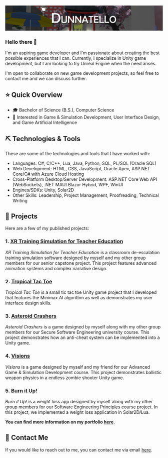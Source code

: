 <p align="center"><img src="Header.png" /></p>

### Hello there 🌊
<p>I'm an aspiring game developer and I'm passionate about creating the best possible experiences that I can. Currently, I specialize in Unity game development, but I am looking to try Unreal Engine when the need arises.</p>

I'm open to collaborate on new game development projects, so feel free to contact me and we can discuss further.

## ⭐ Quick Overview
- 🎓 Bachelor of Science (B.S.), Computer Science
- 🧐 Interested in Game & Simulation Development, User Interface Design, and Game Artificial Intelligence

## ⛏️ Technologies & Tools
These are some of the technologies and tools that I have worked with:
- Languages: C#, C/C++, Lua, Java, Python, SQL, PL/SQL (Oracle SQL)
- Web Development: HTML, CSS, JavaScript, Oracle Apex, ASP.NET Core/C# with Azure Cloud Hosting
- Cross-Platform Desktop/Server Development: ASP.NET Core Web API (WebSockets), .NET MAUI Blazor Hybrid, WPF, WinUI
- Engines/SDKs: Unity, Solar2D
- Other Skills: Leadership, Project Management, Proofreading, Technical Writing

## 🚀 Projects
<p>Here are a few of my published projects:</p>

### 1. [XR Training Simulation for Teacher Education](https://dunnatello.com/Projects/XRSimulation)
<p><i>XR Training Simulation for Teacher Education</i> is a classroom de-escalation training simulation software designed by myself and my other group members for our senior capstone project. This project features advanced animation systems and complex narrative design.</p>

### 2. [Tropical Tac Toe](https://github.com/Dunnatello/TropicalTacToe)
<p><i>Tropical Tac Toe</i> is a small tic tac toe Unity game project that I developed that features the Minimax AI algorithm as well as demonstrates my user interface design skills.</p>

### 3. [Asteroid Crashers](https://github.com/Dunnatello/AsteroidCrashers/)
<p><i>Asteroid Crashers</i> is a game designed by myself along with my other group members for our Secure Software Engineering university course. This project demonstrates how an anti-cheat system can be implemented into a Unity game.</p>

### 4. [Visions](https://github.com/Dunnatello-DifferentFusion/Visions)
<p><i>Visions</i> is a game designed by myself and my friend for our Advanced Game & Simulation Development course. This project demonstrates ballistic weapon physics in a endless zombie shooter Unity game.</p>

### 5. [Burn it Up!](https://github.com/Dunnatello/BurnItUp)
<p><i>Burn it Up!</i> is a weight loss app designed by myself along with my other group members for our Software Engineering Principles course project. In this project, we implemented a weight loss application in Solar2D/Lua.</p>

<b>You can find more information on my portfolio [here](https://dunnatello.com).</b>
## 📨 Contact Me
If you would like to reach out to me, you can contact me via email [here](mailto:dunnatello@dunnatello.com).
